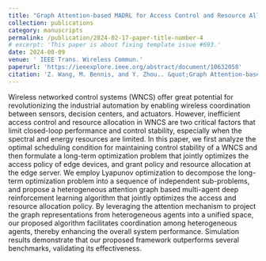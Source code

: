 ```yaml
---
title: "Graph Attention-based MADRL for Access Control and Resource Allocation in Wireless Networked Control Systems"
collection: publications
category: manuscripts
permalink: /publication/2024-02-17-paper-title-number-4
# excerpt: 'This paper is about fixing template issue #693.'
date: 2024-08-09
venue: ' IEEE Trans. Wireless Commun.'
paperurl: 'https://ieeexplore.ieee.org/abstract/document/10632058'
citation: 'Z. Wang, M. Bennis, and Y. Zhou.. &quot;Graph Attention-based MADRL for Access Control and Resource Allocation in Wireless Networked Control Systems.&quot; <i>IEEE Trans. Wireless Commun.</i>. 2024.'
---
```


Wireless networked control systems (WNCS) offer great potential for revolutionizing the industrial automation by enabling wireless coordination between sensors, decision centers, and actuators. However, inefficient access control and resource allocation in WNCS are two critical factors that limit closed-loop performance and control stability, especially when the spectral and energy resources are limited. In this paper, we first analyze the optimal scheduling condition for maintaining control stability of a WNCS and then formulate a long-term optimization problem that jointly optimizes the access policy of edge devices, and grant policy and resource allocation at the edge server. We employ Lyapunov optimization to decompose the long-term optimization problem into a sequence of independent sub-problems, and propose a heterogeneous attention graph based multi-agent deep reinforcement learning algorithm that jointly optimizes the access and resource allocation policy. By leveraging the attention mechanism to project the graph representations from heterogeneous agents into a unified space, our proposed algorithm facilitates coordination among heterogeneous agents, thereby enhancing the overall system performance. Simulation results demonstrate that our proposed framework outperforms several benchmarks, validating its effectiveness.
